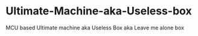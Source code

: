 # Ultimate-Machine-aka-Useless-box
MCU based Ultimate machine aka Useless Box aka Leave me alone box
